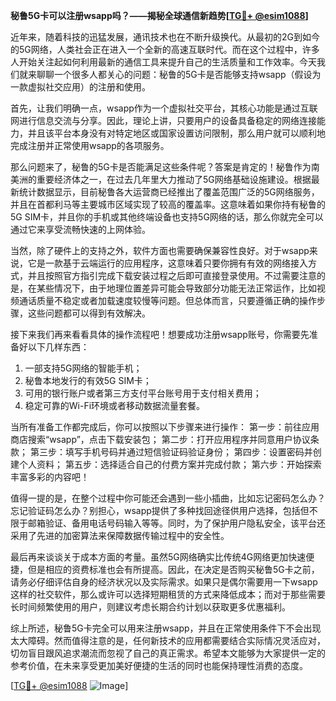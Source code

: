 **秘鲁5G卡可以注册wsapp吗？——揭秘全球通信新趋势[[TG💪+ @esim1088](https://t.me/s/esim1088)]**

近年来，随着科技的迅猛发展，通讯技术也在不断升级换代。从最初的2G到如今的5G网络，人类社会正在进入一个全新的高速互联时代。而在这个过程中，许多人开始关注起如何利用最新的通信工具来提升自己的生活质量和工作效率。今天我们就来聊聊一个很多人都关心的问题：秘鲁的5G卡是否能够支持wsapp（假设为一款虚拟社交应用）的注册和使用。

首先，让我们明确一点，wsapp作为一个虚拟社交平台，其核心功能是通过互联网进行信息交流与分享。因此，理论上讲，只要用户的设备具备稳定的网络连接能力，并且该平台本身没有对特定地区或国家设置访问限制，那么用户就可以顺利地完成注册并正常使用wsapp的各项服务。

那么问题来了，秘鲁的5G卡是否能满足这些条件呢？答案是肯定的！秘鲁作为南美洲的重要经济体之一，在过去几年里大力推动了5G网络基础设施建设。根据最新统计数据显示，目前秘鲁各大运营商已经推出了覆盖范围广泛的5G网络服务，并且在首都利马等主要城市区域实现了较高的覆盖率。这意味着如果你持有秘鲁的5G SIM卡，并且你的手机或其他终端设备也支持5G网络的话，那么你就完全可以通过它来享受流畅快速的上网体验。

当然，除了硬件上的支持之外，软件方面也需要确保兼容性良好。对于wsapp来说，它是一款基于云端运行的应用程序，这意味着只要你拥有有效的网络接入方式，并且按照官方指引完成下载安装过程之后即可直接登录使用。不过需要注意的是，在某些情况下，由于地理位置差异可能会导致部分功能无法正常运作，比如视频通话质量不稳定或者加载速度较慢等问题。但总体而言，只要遵循正确的操作步骤，这些问题都可以得到有效解决。

接下来我们再来看看具体的操作流程吧！想要成功注册wsapp账号，你需要先准备好以下几样东西：
1. 一部支持5G网络的智能手机；
2. 秘鲁本地发行的有效5G SIM卡；
3. 可用的银行账户或者第三方支付平台账号用于支付相关费用；
4. 稳定可靠的Wi-Fi环境或者移动数据流量套餐。

当所有准备工作都完成后，你可以按照以下步骤来进行操作：
第一步：前往应用商店搜索“wsapp”，点击下载安装包；
第二步：打开应用程序并同意用户协议条款；
第三步：填写手机号码并通过短信验证码验证身份；
第四步：设置密码并创建个人资料；
第五步：选择适合自己的付费方案并完成付款；
第六步：开始探索丰富多彩的内容吧！

值得一提的是，在整个过程中你可能还会遇到一些小插曲，比如忘记密码怎么办？忘记验证码怎么办？别担心，wsapp提供了多种找回途径供用户选择，包括但不限于邮箱验证、备用电话号码输入等等。同时，为了保护用户隐私安全，该平台还采用了先进的加密算法来保障数据传输过程中的安全性。

最后再来谈谈关于成本方面的考量。虽然5G网络确实比传统4G网络更加快速便捷，但是相应的资费标准也会有所提高。因此，在决定是否购买秘鲁5G卡之前，请务必仔细评估自身的经济状况以及实际需求。如果只是偶尔需要用一下wsapp这样的社交软件，那么或许可以选择短期租赁的方式来降低成本；而对于那些需要长时间频繁使用的用户，则建议考虑长期合约计划以获取更多优惠福利。

综上所述，秘鲁5G卡完全可以用来注册wsapp，并且在正常使用条件下不会出现太大障碍。然而值得注意的是，任何新技术的应用都需要结合实际情况灵活应对，切勿盲目跟风追求潮流而忽视了自己的真正需求。希望本文能够为大家提供一定的参考价值，在未来享受更加美好便捷的生活的同时也能保持理性消费的态度。

[[TG💪+ @esim1088](https://t.me/s/esim1088) ![Image](https://i.postimg.cc/4NQfJmqS/Snipaste-2025-05-13-00-14-12.png)]